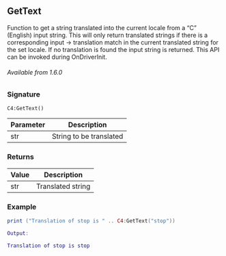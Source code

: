 ## GetText

Function to get a string translated into the current locale from a “C” (English) input string. This will only return translated strings if there is a corresponding input -\> translation match in the current translated string for the set locale. If no translation is found the input string is returned. This API can be invoked during OnDriverInit.

###### Available from 1.6.0


### Signature

`C4:GetText()`


| Parameter | Description |
| --- | --- |
| str | String to be translated |


### Returns

|Value | Description |
| --- | --- |
| str | Translated string |


### Example

```lua
print ("Translation of stop is " .. C4:GetText("stop"))

Output: 

Translation of stop is stop
```

